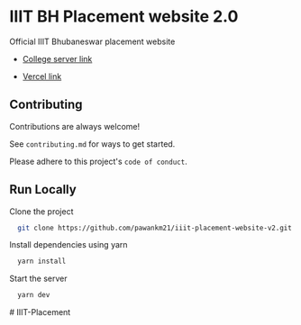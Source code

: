 
# IIIT BH Placement website 2.0

Official IIIT Bhubaneswar placement website

- [College server link](https://placement.iiit-bh.ac.in/placements)

- [Vercel link](http://iiit-placement-website-v2.vercel.app/)


## Contributing

Contributions are always welcome!

See `contributing.md` for ways to get started.

Please adhere to this project's `code of conduct`.




## Run Locally

Clone the project

```bash
  git clone https://github.com/pawankm21/iiit-placement-website-v2.git
```


Install dependencies using yarn

```bash
  yarn install
```

Start the server

```bash
  yarn dev
```

#   I I I T - P l a c e m e n t  
 